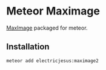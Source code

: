 Meteor Maximage
===============

[MaxImage](https://github.com/akv2/MaxImage/) packaged for meteor.


Installation
------------

    meteor add electricjesus:maximage2
